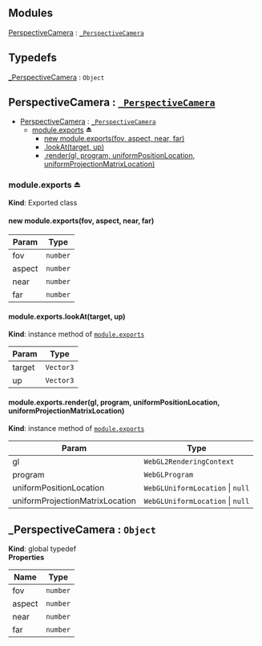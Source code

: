 ## Modules

<dl>
<dt><a href="#module_PerspectiveCamera">PerspectiveCamera</a> : <code><a href="#_PerspectiveCamera">_PerspectiveCamera</a></code></dt>
<dd></dd>
</dl>

## Typedefs

<dl>
<dt><a href="#_PerspectiveCamera">_PerspectiveCamera</a> : <code>Object</code></dt>
<dd></dd>
</dl>

<a name="module_PerspectiveCamera"></a>

## PerspectiveCamera : [<code>\_PerspectiveCamera</code>](#_PerspectiveCamera)

* [PerspectiveCamera](#module_PerspectiveCamera) : [<code>\_PerspectiveCamera</code>](#_PerspectiveCamera)
    * [module.exports](#exp_module_PerspectiveCamera--module.exports) ⏏
        * [new module.exports(fov, aspect, near, far)](#new_module_PerspectiveCamera--module.exports_new)
        * [.lookAt(target, up)](#module_PerspectiveCamera--module.exports+lookAt)
        * [.render(gl, program, uniformPositionLocation, uniformProjectionMatrixLocation)](#module_PerspectiveCamera--module.exports+render)

<a name="exp_module_PerspectiveCamera--module.exports"></a>

### module.exports ⏏
**Kind**: Exported class  
<a name="new_module_PerspectiveCamera--module.exports_new"></a>

#### new module.exports(fov, aspect, near, far)

| Param | Type |
| --- | --- |
| fov | <code>number</code> | 
| aspect | <code>number</code> | 
| near | <code>number</code> | 
| far | <code>number</code> | 

<a name="module_PerspectiveCamera--module.exports+lookAt"></a>

#### module.exports.lookAt(target, up)
**Kind**: instance method of [<code>module.exports</code>](#exp_module_PerspectiveCamera--module.exports)  

| Param | Type |
| --- | --- |
| target | <code>Vector3</code> | 
| up | <code>Vector3</code> | 

<a name="module_PerspectiveCamera--module.exports+render"></a>

#### module.exports.render(gl, program, uniformPositionLocation, uniformProjectionMatrixLocation)
**Kind**: instance method of [<code>module.exports</code>](#exp_module_PerspectiveCamera--module.exports)  

| Param | Type |
| --- | --- |
| gl | <code>WebGL2RenderingContext</code> | 
| program | <code>WebGLProgram</code> | 
| uniformPositionLocation | <code>WebGLUniformLocation</code> \| <code>null</code> | 
| uniformProjectionMatrixLocation | <code>WebGLUniformLocation</code> \| <code>null</code> | 

<a name="_PerspectiveCamera"></a>

## \_PerspectiveCamera : <code>Object</code>
**Kind**: global typedef  
**Properties**

| Name | Type |
| --- | --- |
| fov | <code>number</code> | 
| aspect | <code>number</code> | 
| near | <code>number</code> | 
| far | <code>number</code> | 

